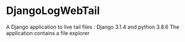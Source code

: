 # DjangoLogWebTail

A Django application to live tail files  : Django 3.1.4 and python 3.8.6
The application contains a file explorer 
